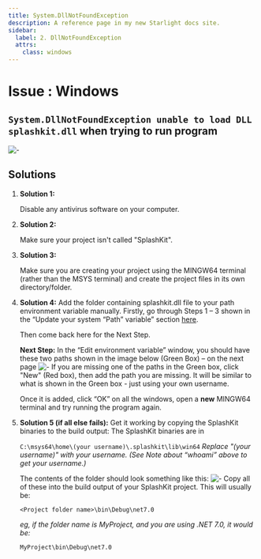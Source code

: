 ```yaml
---
title: System.DllNotFoundException
description: A reference page in my new Starlight docs site.
sidebar:
  label: 2. DllNotFoundException
  attrs:
    class: windows
---
```


<h1> Issue : Windows </h1>

## `System.DllNotFoundException unable to load DLL splashkit.dll` when trying to run program

![-](https://i.imgur.com/uEz1nxT.png)

## Solutions

1. **Solution 1:**

    Disable any antivirus software on your computer.
1. **Solution 2:**

    Make sure your project isn't called "SplashKit".
1. **Solution 3:**

    Make sure you are creating your project using the MINGW64 terminal (rather than the MSYS
terminal) and create the project files in its own directory/folder.
1. **Solution 4:**
    Add the folder containing splashkit.dll file to your path environment variable manually.
    Firstly, go through Steps 1 – 3 shown in the “Update your system “Path” variable” section [here](/troubleshoot/windows/list/win-issue-7).

    Then come back here for the Next Step.

    **Next Step:** In the “Edit environment variable” window, you should have these two paths
    shown in the image below (Green Box) – on the next page
    ![-](https://i.imgur.com/lTzyRSo.png)
    If you are missing one of the paths in the Green box, click "New" (Red box), then add the
    path you are missing. It will be similar to what is shown in the Green box - just using your
    own username.

    Once it is added, click “OK” on all the windows, open a **new** MINGW64 terminal and try
    running the program again.
1. **Solution 5 (if all else fails):**
    Get it working by copying the SplashKit binaries to the build output:
    The SplashKit binaries are in

    `C:\msys64\home\(your username)\.splashkit\lib\win64`
    *Replace "(your username)" with your username. (See Note about “whoami” above to get
your username.)*

    The contents of the folder should look something like this:
    ![-](https://i.imgur.com/XRha19P.png)
    Copy all of these into the build output of your SplashKit project.
    This will usually be:

    `<Project folder name>\bin\Debug\net7.0`

    *eg, if the folder name is MyProject, and you are using .NET 7.0, it would be:*

    `MyProject\bin\Debug\net7.0`
